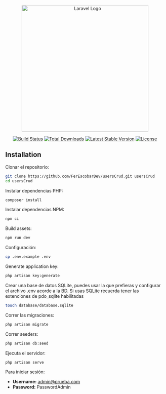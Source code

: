 <p align="center"><a href="https://laravel.com" target="_blank"><img src="https://raw.githubusercontent.com/laravel/art/master/logo-lockup/5%20SVG/2%20CMYK/1%20Full%20Color/laravel-logolockup-cmyk-red.svg" width="400" alt="Laravel Logo"></a></p>

<p align="center">
<a href="https://github.com/laravel/framework/actions"><img src="https://github.com/laravel/framework/workflows/tests/badge.svg" alt="Build Status"></a>
<a href="https://packagist.org/packages/laravel/framework"><img src="https://img.shields.io/packagist/dt/laravel/framework" alt="Total Downloads"></a>
<a href="https://packagist.org/packages/laravel/framework"><img src="https://img.shields.io/packagist/v/laravel/framework" alt="Latest Stable Version"></a>
<a href="https://packagist.org/packages/laravel/framework"><img src="https://img.shields.io/packagist/l/laravel/framework" alt="License"></a>
</p>

## Installation

Clonar el repositorio:

```sh
git clone https://github.com/FerEscobarDev/usersCrud.git usersCrud
cd usersCrud
```

Instalar dependencias PHP:

```sh
composer install
```

Instalar dependencias NPM:

```sh
npm ci
```

Build assets:

```sh
npm run dev
```

Configuración:

```sh
cp .env.example .env
```

Generate application key:

```sh
php artisan key:generate
```

Crear una base de datos SQLite, puedes usar la que prefieras y configurar el archivo .env acorde a la BD.
Si usas SQLite recuerda tener las extenciones de pdo_sqlite habilitadas

```sh
touch database/database.sqlite
```

Correr las migraciones:

```sh
php artisan migrate
```

Correr seeders:

```sh
php artisan db:seed
```

Ejecuta el servidor:

```sh
php artisan serve
```

Para iniciar sesión:

- **Username:** admin@prueba.com
- **Password:** PasswordAdmin
